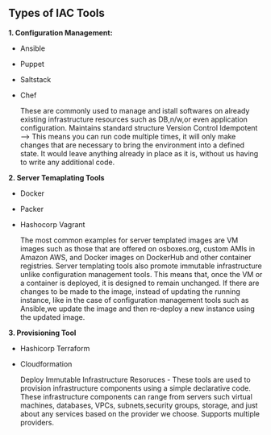 Types of IAC Tools
------------------

**1. Configuration Management:**

  - Ansible
  - Puppet
  - Saltstack
  - Chef

      These are commonly used to manage and istall softwares on already existing infrastructure resources such as DB,n/w,or even application configuration.
      Maintains standard structure
      Version Control
      Idempotent --> This means you can run code multiple times, it will only make changes that are necessary to bring the environment into a defined state. It would leave anything already in place as it is, without us having to write any additional code.

**2. Server Temaplating Tools**

  - Docker
  - Packer
  - Hashocorp Vagrant

      The most common examples for server templated images are VM images such as those that are offered on osboxes.org, custom AMIs in Amazon AWS, and Docker images on DockerHub and other container registries. 
      Server templating tools also promote immutable infrastructure unlike configuration management tools. This means that, once the VM or a container is deployed, it is designed to remain unchanged.
      If there are changes to be made to the image, instead of updating the running instance, like in the case of configuration management tools such as Ansible,we update the image and then re-deploy a new instance using the updated image.

**3. Provisioning Tool**

  - Hashicorp Terraform
  - Cloudformation

      Deploy Immutable Infrastructure Resoruces - These tools are used to provision infrastructure components using a simple declarative code.
      These infrastructure components can range from servers such virtual machines, databases, VPCs, subnets,security groups, storage, and just about any services based on the provider we choose.
      Supports multiple providers.
